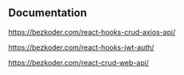 ## Documentation


https://bezkoder.com/react-hooks-crud-axios-api/

https://bezkoder.com/react-hooks-jwt-auth/

https://bezkoder.com/react-crud-web-api/

